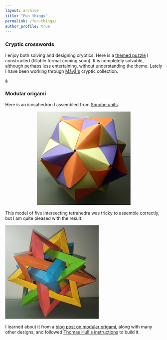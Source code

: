 ```yaml
---
layout: archive
title: "Fun things"
permalink: /fun-things/
author_profile: true
---
```


### Cryptic crosswords

I enjoy both solving and designing cryptics. Here is a [themed puzzle](https://isabel-prime.github.io/files/cryptic-1.pdf) I constructed (fillable format coming soon). It is completely solvable, although perhaps less entertaining, without understanding the theme. Lately I have been working through [Ma&#772;ya&#772;'s](https://mayaofauckland.com/) cryptic collection.

<p> a&#772; </p>

### Modular origami

Here is an icosahedron I assembled from [Sonobe units](https://en.wikipedia.org/wiki/Sonobe).

<div style="text-align: center"><img src="/images/Sonobe-Icosahedron-Fullsize-Compressed.jpg" style="width: 300px; height: auto;" alt="A Sonobe icosahedron in three colours" title="A Sonobe icosahedron in three colours. This was assembled from 30 Sonobe units."/></div>

This model of five intersecting tetrahedra was tricky to assemble correctly, but I am quite pleased with the result.

<div><img src="/images/Five-Tetrahedra-Fullsize-Compressed.jpg" style="width: 300px; height: auto;" alt="An image of an origami model made from five interlocking tetrahedra" title="An origami model of five interlocking tetrahedra. The 20 vertices form a dodecahedron."/></div>

<!-- ![An image of an origami model made from five interlocking tetrahedra](/images/Five-Tetrahedra.jpg "An origami model of five interlocking tetrahedra. The 20 vertices form a dodecahedron."){:width="300px"} -->

I learned about it from a [blog post on modular origami](https://www.polypompholyx.com/2017/01/modularorigami/), along with many other designs, and followed [Thomas Hull's instructions](http://mars.wne.edu/~thull/fit.html) to build it.

